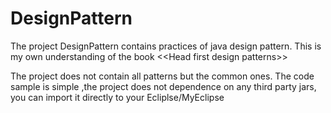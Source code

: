 DesignPattern
=============

The project DesignPattern contains practices of java design pattern.
This is my own understanding of the book \<\<Head first design patterns\>\>

The project does not contain all patterns but the common ones.
The code sample is simple ,the project does not dependence on any third party jars, you can import it directly to your Ecliplse/MyEclipse
